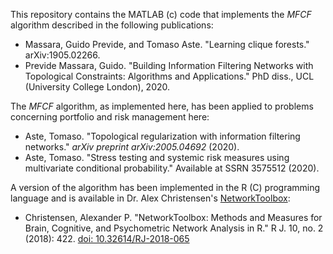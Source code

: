 This repository contains the MATLAB (c) code that implements the _MFCF_ algorithm described in the following publications:

 - Massara, Guido Previde, and Tomaso Aste. "Learning clique forests." arXiv:1905.02266.
 - Previde Massara, Guido. "Building Information Filtering Networks with Topological Constraints: Algorithms and Applications." PhD diss., UCL (University College London), 2020.

The _MFCF_ algorithm, as implemented here, has been applied to problems concerning portfolio and risk management here:

 - Aste, Tomaso. "Topological regularization with information filtering networks." _arXiv preprint arXiv:2005.04692_ (2020).
 - Aste, Tomaso. "Stress testing and systemic risk measures using multivariate conditional probability." Available at SSRN 3575512 (2020). 

A version of the algorithm has been implemented in the R (C) programming language and is available in Dr. Alex Christensen's [NetworkToolbox](https://cran.r-project.org/web/packages/NetworkToolbox/index.html):

 - Christensen, Alexander P. "NetworkToolbox: Methods and Measures for Brain, Cognitive, and Psychometric Network Analysis in R." R J. 10, no. 2 (2018): 422. [doi: 10.32614/RJ-2018-065](https://doi.org/10.32614/RJ-2018-065)

